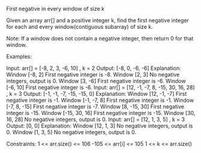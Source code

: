 First negative in every window of size k

Given an array arr[]  and a positive integer k, find the first negative integer for each and every window(contiguous subarray) of size k.

Note: If a window does not contain a negative integer, then return 0 for that window.

Examples:

Input: arr[] = [-8, 2, 3, -6, 10] , k = 2
Output: [-8, 0, -6, -6]
Explanation:
Window [-8, 2] First negative integer is -8.
Window [2, 3] No negative integers, output is 0.
Window [3, -6] First negative integer is -6.
Window [-6, 10] First negative integer is -6.
Input: arr[] = [12, -1, -7, 8, -15, 30, 16, 28] , k = 3
Output: [-1, -1, -7, -15, -15, 0] 
Explanation:
Window [12, -1, -7] First negative integer is -1.
Window [-1, -7, 8] First negative integer is -1.
Window [-7, 8, -15] First negative integer is -7.
Window [8, -15, 30] First negative integer is -15.
Window [-15, 30, 16] First negative integer is -15.
Window [30, 16, 28] No negative integers, output is 0.
Input: arr[] = [12, 1, 3, 5] , k = 3
Output: [0, 0] 
Explanation:
Window [12, 1, 3] No negative integers, output is 0.
Window [1, 3, 5] No negative integers, output is 0.

Constraints:
1 <= arr.size() <= 106
-105 <= arr[i] <= 105
1 <= k <= arr.size()